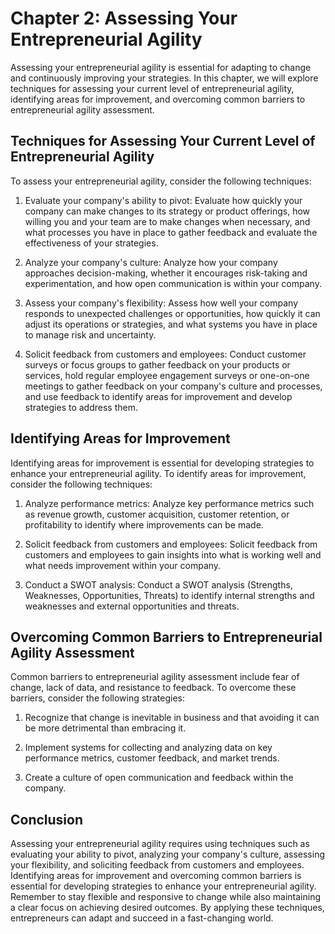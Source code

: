 Chapter 2: Assessing Your Entrepreneurial Agility
=================================================

Assessing your entrepreneurial agility is essential for adapting to change and continuously improving your strategies. In this chapter, we will explore techniques for assessing your current level of entrepreneurial agility, identifying areas for improvement, and overcoming common barriers to entrepreneurial agility assessment.

Techniques for Assessing Your Current Level of Entrepreneurial Agility
----------------------------------------------------------------------

To assess your entrepreneurial agility, consider the following techniques:

1. Evaluate your company's ability to pivot: Evaluate how quickly your company can make changes to its strategy or product offerings, how willing you and your team are to make changes when necessary, and what processes you have in place to gather feedback and evaluate the effectiveness of your strategies.

2. Analyze your company's culture: Analyze how your company approaches decision-making, whether it encourages risk-taking and experimentation, and how open communication is within your company.

3. Assess your company's flexibility: Assess how well your company responds to unexpected challenges or opportunities, how quickly it can adjust its operations or strategies, and what systems you have in place to manage risk and uncertainty.

4. Solicit feedback from customers and employees: Conduct customer surveys or focus groups to gather feedback on your products or services, hold regular employee engagement surveys or one-on-one meetings to gather feedback on your company's culture and processes, and use feedback to identify areas for improvement and develop strategies to address them.

Identifying Areas for Improvement
---------------------------------

Identifying areas for improvement is essential for developing strategies to enhance your entrepreneurial agility. To identify areas for improvement, consider the following techniques:

1. Analyze performance metrics: Analyze key performance metrics such as revenue growth, customer acquisition, customer retention, or profitability to identify where improvements can be made.

2. Solicit feedback from customers and employees: Solicit feedback from customers and employees to gain insights into what is working well and what needs improvement within your company.

3. Conduct a SWOT analysis: Conduct a SWOT analysis (Strengths, Weaknesses, Opportunities, Threats) to identify internal strengths and weaknesses and external opportunities and threats.

Overcoming Common Barriers to Entrepreneurial Agility Assessment
----------------------------------------------------------------

Common barriers to entrepreneurial agility assessment include fear of change, lack of data, and resistance to feedback. To overcome these barriers, consider the following strategies:

1. Recognize that change is inevitable in business and that avoiding it can be more detrimental than embracing it.

2. Implement systems for collecting and analyzing data on key performance metrics, customer feedback, and market trends.

3. Create a culture of open communication and feedback within the company.

Conclusion
----------

Assessing your entrepreneurial agility requires using techniques such as evaluating your ability to pivot, analyzing your company's culture, assessing your flexibility, and soliciting feedback from customers and employees. Identifying areas for improvement and overcoming common barriers is essential for developing strategies to enhance your entrepreneurial agility. Remember to stay flexible and responsive to change while also maintaining a clear focus on achieving desired outcomes. By applying these techniques, entrepreneurs can adapt and succeed in a fast-changing world.
